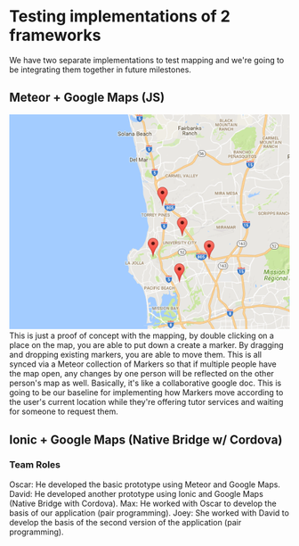 # Testing implementations of 2 frameworks
We have two separate implementations to test mapping and we're going to be integrating them together in future milestones.

## Meteor + Google Maps (JS)
![Markers](images/M5-Markers.png)  
This is just a proof of concept with the mapping, by double clicking on a place on the map, you are able to put down a create a marker. By dragging and dropping existing markers, you are able to move them. This is all synced via a Meteor collection of Markers so that if multiple people have the map open, any changes by one person will be reflected on the other person's map as well. Basically, it's like a collaborative google doc. This is going to be our baseline for implementing how Markers move according to the user's current location while they're offering tutor services and waiting for someone to request them.

## Ionic + Google Maps (Native Bridge w/ Cordova)


### Team Roles
Oscar: He developed the basic prototype using Meteor and Google Maps. 
David: He developed another prototype using   Ionic and Google Maps (Native Bridge with Cordova).
Max: He worked with Oscar to develop the basis of our application (pair programming).
Joey: She worked with David to develop the basis of the second version of the application (pair programming).
